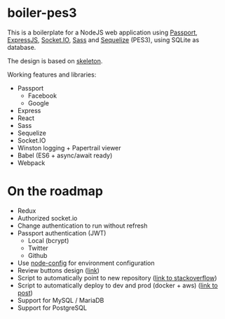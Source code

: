 # boiler-pes3

This is a boilerplate for a NodeJS web application using [Passport](http://passportjs.org), [ExpressJS](http://expressjs.com), [Socket.IO](http://socket.io), [Sass](http://sass-lang.com) and [Sequelize](http://sequelizejs.com) (PES3), using SQLite as database.

The design is based on [skeleton](http://getskeleton.com).

Working features and libraries:
+ Passport
    + Facebook
    + Google
+ Express
+ React
+ Sass
+ Sequelize
+ Socket.IO
+ Winston logging + Papertrail viewer
+ Babel (ES6 + async/await ready)
+ Webpack

# On the roadmap
+ Redux
+ Authorized socket.io
+ Change authentication to run without refresh
+ Passport authentication (JWT)
    + Local (bcrypt)
    + Twitter
    + Github
+ Use [node-config](https://github.com/lorenwest/node-config) for environment configuration
+ Review buttons design ([link](http://buttonoptimizer.com/))
+ Script to automatically point to new repository ([link to stackoverflow](https://stackoverflow.com/questions/28401882/make-git-clone-its-own-repository/28402208#28402208))
+ Script to automatically deploy to dev and prod (docker + aws) ([link to post](https://www.airpair.com/docker/posts/the-painful-journey-of-painless-deployments))
+ Support for MySQL / MariaDB
+ Support for PostgreSQL